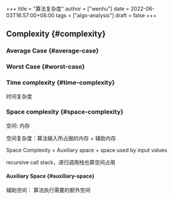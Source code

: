 +++
title = "算法复杂度"
author = ["wenhu"]
date = 2022-06-03T16:57:00+08:00
tags = ["algo-analysis"]
draft = false
+++

## Complexity {#complexity}


### Average Case {#average-case}


### Worst Case {#worst-case}


### Time complexity {#time-complexity}

时间复杂度


### Space complexity {#space-complexity}

空间: 内存

空间复杂度：算法输入所占据的内存  + 辅助内存

Space Complexity = Auxiliary space + space used by input values

recursive call stack，递归调用栈也算空间占用


#### Auxiliary Space {#auxiliary-space}

辅助空间： 算法执行需要的额外空间
